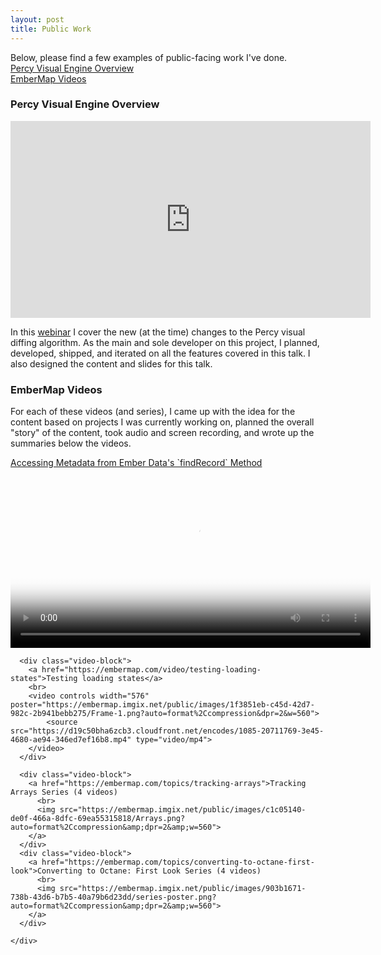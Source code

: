 ```yaml
---
layout: post
title: Public Work
---
```


<div class="p-centered">
  Below, please find a few examples of public-facing work I've done. 
  <br>  
  <a href="#percy-visual-engine-overview">Percy Visual Engine Overview</a>
  <br>
  <a href="#embermap-videos">EmberMap Videos</a>

  <div id="percy-visual-engine-overview">
    <h3>Percy Visual Engine Overview</h3>
    <iframe width="576" height="315" src="https://www.youtube.com/embed/9X-1BToA2Iw" title="YouTube video player" frameborder="0" allow="accelerometer; autoplay; clipboard-write; encrypted-media; gyroscope; picture-in-picture; web-share" allowfullscreen></iframe>
    <p>In this <a href="https://www.browserstack.com/webinars/percy-visual-engine-pt">webinar</a> I cover the new (at the time) changes to the Percy visual diffing algorithm. As the main and sole developer on this project, I planned, developed, shipped, and iterated on all the features covered in this talk. I also designed the content and slides for this talk.</p>
  </div>

  <div id="embermap-videos">
    <h3>EmberMap Videos</h3>
    <p>For each of these videos (and series), I came up with the idea for the content based on projects I was currently working on, planned the overall "story" of the content, took audio and screen recording, and wrote up the summaries below the videos.</p>
    <div class="p-left-aligned">
      <div class="video-block">
        <a href="https://embermap.com/video/accessing-metadata-from-ember-data-s-findrecord-method">Accessing Metadata from Ember Data's `findRecord` Method</a>
        <br>
        <video controls width="576" poster="https://embermap.imgix.net/public/images/25919378-6c1a-498a-bc12-865cc32f3b70/poster.png?auto=format%2Ccompression&dpr=2&w=560">
          <source src="https://d19c50bha6zcb3.cloudfront.net/encodes/1130-e0f63f4b-bf6d-4f63-8c8f-22e1201bff1d.mp4" type="video/mp4" >
        </video>
      </div>

      <div class="video-block">
        <a href="https://embermap.com/video/testing-loading-states">Testing loading states</a>
        <br>
        <video controls width="576" poster="https://embermap.imgix.net/public/images/1f3851eb-c45d-42d7-982c-2b941bebb275/Frame-1.png?auto=format%2Ccompression&dpr=2&w=560">
            <source src="https://d19c50bha6zcb3.cloudfront.net/encodes/1085-20711769-3e45-4680-ae94-346ed7ef16b8.mp4" type="video/mp4">
        </video>
      </div>
    
      <div class="video-block">
        <a href="https://embermap.com/topics/tracking-arrays">Tracking Arrays Series (4 videos)
          <br>
          <img src="https://embermap.imgix.net/public/images/c1c05140-de0f-466a-8dfc-69ea55315818/Arrays.png?auto=format%2Ccompression&amp;dpr=2&amp;w=560">
        </a>
      </div>
      <div class="video-block">
        <a href="https://embermap.com/topics/converting-to-octane-first-look">Converting to Octane: First Look Series (4 videos)
          <br>
          <img src="https://embermap.imgix.net/public/images/903b1671-738b-43d6-b7b5-40a79b6d23dd/series-poster.png?auto=format%2Ccompression&amp;dpr=2&amp;w=560">
        </a>
      </div>

    </div>
  </div>
  

</div>
